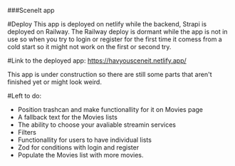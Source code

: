 ###SceneIt app

#Deploy
This app is deployed on netlify while the backend, Strapi is deployed on Railway. The Railway deploy is dormant while the app is not in use so when you try to login or register for the first time it comess from a cold start so it might not work on the first or second try.

#Link to the deployed app:
https://havyousceneit.netlify.app/

This app is under construction so there are still some parts that aren't finished yet or might look weird.

#Left to do:

- Position trashcan and make functionallity for it on Movies page
- A fallback text for the Movies lists
- The ability to choose your avaliable streamin services
- Filters
- Functionallity for users to have individual lists
- Zod for conditions with login and register
- Populate the Movies list with more movies.
